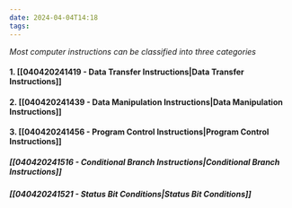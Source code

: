 ```yaml
---
date: 2024-04-04T14:18
tags:
---
```

*Most computer instructions can be classified into three categories*
#### 1. [[040420241419 - Data Transfer Instructions|Data Transfer Instructions]]
#### 2. [[040420241439 - Data Manipulation Instructions|Data Manipulation Instructions]]
#### 3. [[040420241456 - Program Control Instructions|Program Control Instructions]]

##### *[[040420241516 - Conditional Branch Instructions|Conditional Branch Instructions]]*
##### *[[040420241521 - Status Bit Conditions|Status Bit Conditions]]*
